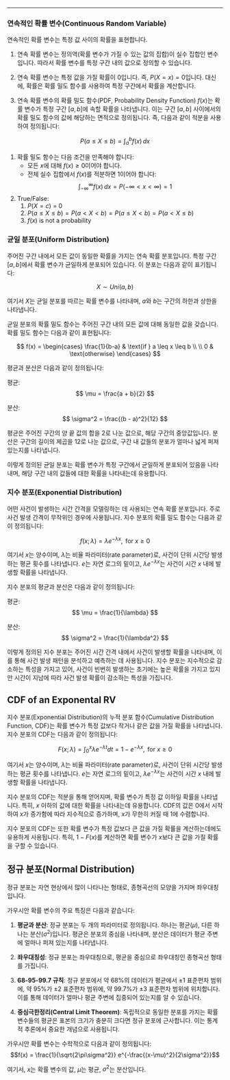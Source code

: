 
---
### 연속적인 확률 변수(Continuous Random Variable)
 연속적인 확률 변수는 특정 값 사이의 확률을 표현합니다.

1. 연속 확률 변수는 정의역(확률 변수가 가질 수 있는 값의 집합)이 실수 집합인 변수입니다. 따라서 확률 변수를 특정 구간 내의 값으로 정의할 수 있습니다.

2. 연속 확률 변수는 특정 값을 가질 확률이 0입니다. 즉, $P(X = x) = 0$입니다. 대신에, 확률은 확률 밀도 함수를 사용하여 특정 구간에서 확률을 계산합니다.

3. 연속 확률 변수의 확률 밀도 함수(PDF, Probability Density Function) $f(x)$는 확률 변수가 특정 구간 $[a, b]$에 속할 확률을 나타냅니다. 이는 구간 $[a, b]$ 사이에서의 확률 밀도 함수의 값에 해당하는 면적으로 정의됩니다. 즉, 다음과 같이 적분을 사용하여 정의됩니다:

$$
P(a \leq X \leq b) = \int_a^b f(x) \, dx
$$

1. 확률 밀도 함수는 다음 조건을 만족해야 합니다:
   - 모든 $x$에 대해 $f(x) \geq 0$이어야 합니다.
   - 전체 실수 집합에서 $f(x)$를 적분하면 1이어야 합니다:
     $$
     \int_{-\infty}^{\infty} f(x) \, dx = P(−∞<x<∞) = 1
     $$
2. True/False:
	1.  $P(X = c)$ = 0
	2. $P(a≤X≤b)=P(a<X<b)=P(a≤X<b)=P(a<X≤b)$
	3. $f(x)$ is not a probability
### 균일 분포(Uniform Distribution)
주어진 구간 내에서 모든 값이 동일한 확률을 가지는 연속 확률 분포입니다. 
특정 구간 $[a, b]$에서 확률 변수가 균일하게 분포되어 있습니다. 이 분포는 다음과 같이 표기됩니다:

$$
X \sim Uni(a, b)
$$

여기서 $X$는 균일 분포를 따르는 확률 변수를 나타내며, $a$와 $b$는 구간의 하한과 상한을 나타냅니다.

균일 분포의 확률 밀도 함수는 주어진 구간 내의 모든 값에 대해 동일한 값을 갖습니다. 확률 밀도 함수는 다음과 같이 표현됩니다:

$$
f(x) = 
\begin{cases} 
\frac{1}{b-a} & \text{if } a \leq x \leq b \\ \\
0 & \text{otherwise} 
\end{cases}
$$

평균과 분산은 다음과 같이 정의됩니다:

평균:
$$
\mu = \frac{a + b}{2}
$$

분산:
$$
\sigma^2 = \frac{(b - a)^2}{12}
$$

평균은 주어진 구간의 양 끝 값의 합을 2로 나눈 값으로, 해당 구간의 중앙값입니다. 분산은 구간의 길이의 제곱을 12로 나눈 값으로, 구간 내 값들의 분포가 얼마나 넓게 퍼져있는지를 나타냅니다.

이렇게 정의된 균일 분포는 확률 변수가 특정 구간에서 균일하게 분포되어 있음을 나타내며, 해당 구간 내의 값들에 대한 확률을 나타내는데 유용합니다.


### 지수 분포(Exponential Distribution)
어떤 사건이 발생하는 시간 간격을 모델링하는 데 사용되는 연속 확률 분포입니다. 
주로 사건 발생 간격이 무작위인 경우에 사용됩니다. 
지수 분포의 확률 밀도 함수는 다음과 같이 정의됩니다:

$$
f(x; \lambda) = \lambda e^{-\lambda x}, \text{ for } x \geq 0
$$

여기서 $x$는 양수이며, $\lambda$는 비율 파라미터(rate parameter)로, 사건이 단위 시간당 발생하는 평균 횟수를 나타냅니다. $e$는 자연 로그의 밑이고, $\lambda e^{-\lambda x}$는 사건이 시간 $x$ 내에 발생할 확률을 나타냅니다.

지수 분포의 평균과 분산은 다음과 같이 정의됩니다:

평균:
$$
\mu = \frac{1}{\lambda}
$$

분산:
$$
\sigma^2 = \frac{1}{\lambda^2}
$$

이렇게 정의된 지수 분포는 주어진 시간 간격 내에서 사건이 발생할 확률을 나타내며, 이를 통해 사건 발생 패턴을 분석하고 예측하는 데 사용됩니다. 지수 분포는 지수적으로 감소하는 특성을 가지고 있어, 사건이 빈번히 발생하는 초기에는 높은 확률을 가지고 있지만 시간이 지남에 따라 사건 발생 확률이 감소하는 특성을 가집니다.



## CDF of an Exponental RV
지수 분포(Exponential Distribution)의 누적 분포 함수(Cumulative Distribution Function, CDF)는 확률 변수가 특정 값보다 작거나 같은 값을 가질 확률을 나타냅니다. 지수 분포의 CDF는 다음과 같이 정의됩니다:

$$F(x; \lambda) = \int_{0}^{x} \lambda e^{-\lambda t} dt = 1 - e^{-\lambda x}, \text{ for } x \geq 0$$


여기서 $x$는 양수이며, $\lambda$는 비율 파라미터(rate parameter)로, 사건이 단위 시간당 발생하는 평균 횟수를 나타냅니다. $e$는 자연 로그의 밑이고, $\lambda e^{-\lambda x}$는 사건이 시간 $x$ 내에 발생할 확률을 나타냅니다.

지수 분포의 CDF는 적분을 통해 얻어지며, 확률 변수가 특정 값 이하일 확률을 나타냅니다. 특히, $x$ 이하의 값에 대한 확률을 나타내는데 유용합니다. CDF의 값은 0에서 시작하여 $x$가 증가함에 따라 지수적으로 증가하며, $x$가 무한히 커질 때 1에 수렴합니다.

지수 분포의 CDF는 또한 확률 변수가 특정 값보다 큰 값을 가질 확률을 계산하는데에도 유용하게 사용됩니다. 특히, $1 - F(x)$를 계산하면 확률 변수가 $x$보다 큰 값을 가질 확률을 구할 수 있습니다.


## 정규 분포(Normal Distribution)
정규 분포는 자연 현상에서 많이 나타나는 형태로, 종형곡선의 모양을 가지며 좌우대칭입니다. 

가우시안 확률 변수의 주요 특징은 다음과 같습니다:

1. **평균과 분산**: 정규 분포는 두 개의 파라미터로 정의됩니다. 하나는 평균($\mu$), 다른 하나는 분산($\sigma^2$)입니다. 평균은 분포의 중심을 나타내며, 분산은 데이터가 평균 주변에 얼마나 퍼져 있는지를 나타냅니다.

2. **좌우대칭성**: 정규 분포는 좌우대칭으로, 평균을 중심으로 좌우대칭인 종형곡선 형태를 가집니다.

3. **68-95-99.7 규칙**: 정규 분포에서 약 68%의 데이터가 평균에서 $\pm 1$ 표준편차 범위에, 약 95%가 $\pm 2$ 표준편차 범위에, 약 99.7%가 $\pm 3$ 표준편차 범위에 위치합니다. 이를 통해 데이터가 얼마나 평균 주변에 집중되어 있는지를 알 수 있습니다.

4. **중심극한정리(Central Limit Theorem)**: 독립적으로 동일한 분포를 가지는 확률 변수들의 평균은 표본의 크기가 충분히 크다면 정규 분포에 근사합니다. 이는 통계적 추론에서 중요한 개념으로 사용됩니다.

가우시안 확률 변수는 수학적으로 다음과 같이 정의됩니다:
$$f(x) = \frac{1}{\sqrt{2\pi\sigma^2}} e^{-\frac{(x-\mu)^2}{2\sigma^2}}$$

여기서, $x$는 확률 변수의 값, $\mu$는 평균, $\sigma^2$는 분산입니다.
